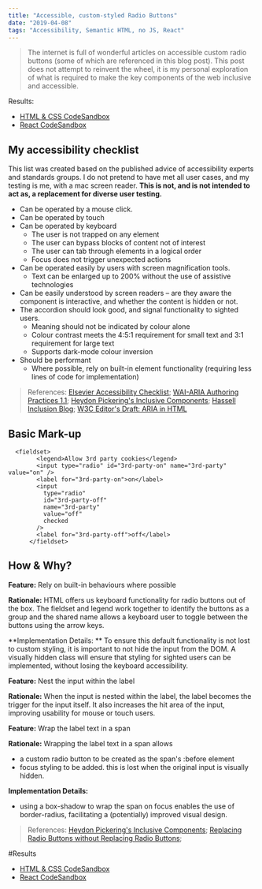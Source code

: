 ```yaml
---
title: "Accessible, custom-styled Radio Buttons"
date: "2019-04-08"
tags: "Accessibility, Semantic HTML, no JS, React"
---
```


> The internet is full of wonderful articles on accessible custom radio buttons (some of which are referenced in this blog post). This post does not attempt to reinvent the wheel, it is my personal exploration of what is required to make the key components of the web inclusive and accessible. 

Results:
* <a href="https://codesandbox.io/s/accessible-styled-radio-buttons-no-js-beln1?file=/index.html" target="_blank">HTML & CSS CodeSandbox</a>
* <a href="https://codesandbox.io/s/accessible-custom-styled-radio-buttons-react-xqktr?file=/src/App.js" target="_blank">React CodeSandbox</a>

## My accessibility checklist

 This list was created based on the published advice of accessibility experts and standards groups.  I do not pretend to have met all user cases, and my testing is me, with a mac screen reader. **This is not, and is not intended to act as, a replacement for diverse user testing.**
* Can be operated by a mouse click.
* Can be operated by touch
* Can be operated by keyboard
	* The user is not trapped on any element
	* The user can bypass blocks of content not of interest
	* The user can tab through elements in a logical order
	* Focus does not trigger unexpected actions
* Can be operated easily by users with screen magnification tools.
	* Text can be enlarged up to 200% without the use of assistive technologies
* Can be easily understood by screen readers – are they aware the component is interactive, and whether the content is hidden or not.
* The accordion should look good, and signal functionality to sighted users.
	* Meaning should not be indicated by colour alone
	* Colour contrast meets the 4:5:1 requirement for small text and 3:1 requirement for large text
	* Supports dark-mode colour inversion
* Should be performant 
	* Where possible, rely on built-in element functionality (requiring less lines of code for implementation)

> References: <a href="https://romeo.elsevier.com/accessibility_checklist" target="_blank">Elsevier Accessibility Checklist</a>;  <a href="https://www.w3.org/TR/wai-aria-practices/" target="_blank">WAI-ARIA Authoring Practices 1.1</a>;   <a href="https://inclusive-components.design/" target="_blank">Heydon Pickering's Inclusive Components</a>;  <a href="https://www.hassellinclusion.com/blog/" target="_blank">Hassell Inclusion Blog</a>; <a href="https://w3c.github.io/html-aria/" target="_blank">W3C Editor's Draft: ARIA in HTML</a>

## Basic Mark-up 

```
  <fieldset>
        <legend>Allow 3rd party cookies</legend>
        <input type="radio" id="3rd-party-on" name="3rd-party" value="on" />
        <label for="3rd-party-on">on</label>
        <input
          type="radio"
          id="3rd-party-off"
          name="3rd-party"
          value="off"
          checked
        />
        <label for="3rd-party-off">off</label>
      </fieldset>
```

## How & Why?

**Feature:** Rely on built-in behaviours where possible

**Rationale:** HTML offers us keyboard functionality for radio buttons out of the box. The fieldset and legend work together to identify the buttons as a group and the shared name allows a keyboard user to toggle between the buttons using the arrow keys.  

**Implementation Details: **
To ensure this default functionality is not lost to custom styling, it is important to not hide the input from the DOM. A visually hidden class will ensure that styling for sighted users can be implemented, without losing the keyboard accessibility. 

**Feature:** Nest the input within the label 

**Rationale:** When the input is nested within the label, the label becomes the trigger for the input itself. It also increases the hit area of the input, improving usability for mouse or touch users. 

**Feature:** Wrap the label text in a span 

**Rationale:** Wrapping the label text in a span allows 
* a custom radio button to be created as the span's :before element 
* focus styling to be added. this is lost when the original input is visually hidden.

**Implementation Details:** 

* using a box-shadow to wrap the span on focus enables the use of border-radius, facilitating a (potentially) improved visual design.

> References: <a href="https://inclusive-components.design/" target="_blank">Heydon Pickering's Inclusive Components</a>;  <a href="https://www.sitepoint.com/replacing-radio-buttons-without-replacing-radio-buttons/" target="_blank">Replacing Radio Buttons without Replacing Radio Buttons</a>; 

#Results 

* <a href="https://codesandbox.io/s/accessible-styled-radio-buttons-no-js-beln1?file=/index.html" target="_blank">HTML & CSS CodeSandbox</a>
* <a href="https://codesandbox.io/s/accessible-custom-styled-radio-buttons-react-xqktr?file=/src/App.js" target="_blank">React CodeSandbox</a>